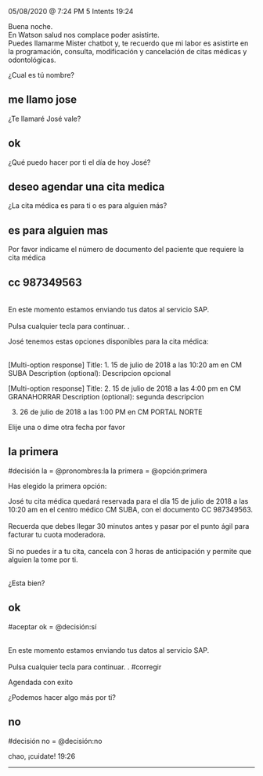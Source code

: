 05/08/2020 @
7:24
PM
5
Intents
19:24
 
<div class="msgj">Buena noche.</div>
 
<div class="msgj">En Watson salud nos complace poder asistirte.</div>
 
<div class="msgj">Puedes llamarme Mister chatbot y, te recuerdo que mi labor es asistirte en la programación, consulta, modificación y cancelación de citas médicas y odontológicas.</div>
 
¿Cual es tú nombre?
## me llamo jose
 
 
¿Te llamaré José vale?
## ok
 
¿Qué puedo hacer por ti el día de hoy José?
## deseo agendar una cita medica
 
¿La cita médica es para ti o es para alguien más?
## es para alguien mas
 
Por favor indicame el número de documento del paciente que requiere la cita médica
## cc 987349563
 
</br>En este momento estamos enviando tus datos al servicio SAP.</br></br> Pulsa cualquier tecla para continuar.
.
 
José tenemos estas opciones disponibles para la cita médica:</br></br>
 
[Multi-option response]
Title: 1. 15 de julio de 2018 a las 10:20 am en CM SUBA
Description (optional): Descripcion opcional

 
[Multi-option response]
Title: 2. 15 de julio de 2018 a las 4:00 pm en CM GRANAHORRAR
Description (optional): segunda descripcion

 
3. 26 de julio de 2018 a las 1:00 PM en CM PORTAL NORTE</br>
 
Elije una o dime otra fecha por favor
## la primera
#decisión
la = @pronombres:la
la primera = @opción:primera
 
Has elegido la primera opción:
 
José tu cita médica quedará reservada para el día 15 de julio de 2018 a las 10:20 am en el centro médico CM SUBA, con el documento CC 987349563. </br></br>Recuerda que debes llegar 30 minutos antes y pasar por el punto ágil para facturar tu cuota moderadora.</br></br>Si no puedes ir a tu cita, cancela con 3 horas de anticipación y permite que alguien la tome por ti.</br></br>
 
¿Esta bien?
## ok
#aceptar
ok = @decisión:sí
 
</br>En este momento estamos enviando tus datos al servicio SAP.</br></br> Pulsa cualquier tecla para continuar.
.
#corregir
 
Agendada con exito
 
¿Podemos hacer algo más por ti?
## no
#decisión
no = @decisión:no
 
chao, ¡cuidate!
19:26

---
